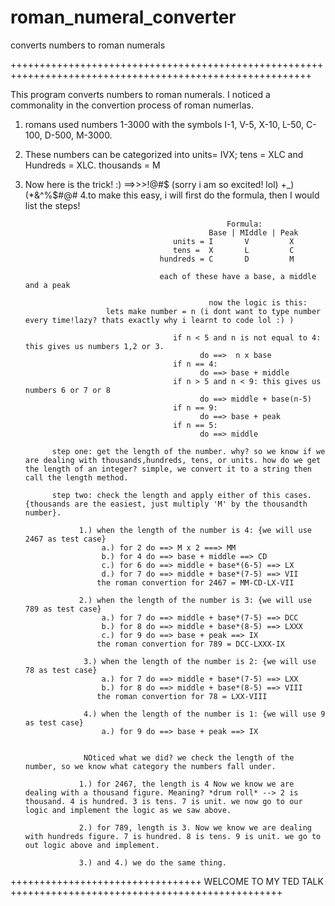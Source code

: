 # roman_numeral_converter
converts numbers to roman numerals

++++++++++++++++++++++++++++++++++++++++++++++++++++++++++++++++++++++++++++++++++++++++++++++++++++++++++

This program converts numbers to roman numerals. I noticed a commonality in the convertion process of roman numerlas. 

1. romans used numbers 1-3000 with the symbols I-1, V-5, X-10, L-50, C-100, D-500, M-3000. 
2. These numbers can be categorized into units= IVX; tens = XLC and  Hundreds = XLC. thousands = M
3. Now here is the trick! :) ==>>>!@#$ (sorry i am so excited! lol) +_)(*&^%$#@#
4.to make this easy, i will first do the formula, then I would list the steps!
                                      
                                        
                                                    Formula:
                                                Base | MIddle | Peak
                                        units = I       V         X
                                        tens =  X       L         C
                                     hundreds = C       D         M
                                         
                                     each of these have a base, a middle and a peak
                                     
                                                now the logic is this:
                         lets make number = n (i dont want to type number every time!lazy? thats exactly why i learnt to code lol :) )
                                                 
                                        if n < 5 and n is not equal to 4: this gives us numbers 1,2 or 3.
                                              do ==>  n x base
                                        if n == 4:
                                              do ==> base + middle
                                        if n > 5 and n < 9: this gives us numbers 6 or 7 or 8
                                              do ==> middle + base(n-5)
                                        if n == 9:
                                              do ==> base + peak
                                        if n == 5:
                                              do ==> middle

             step one: get the length of the number. why? so we know if we are dealing with thousands,hundreds, tens, or units. how do we get the length of an integer? simple, we convert it to a string then call the length method. 
             
             step two: check the length and apply either of this cases. {thousands are the easiest, just multiply 'M' by the thousandth number}. 
        
                   1.) when the length of the number is 4: {we will use 2467 as test case}  
                        a.) for 2 do ==> M x 2 ===> MM
                        b.) for 4 do ==> base + middle ==> CD
                        c.) for 6 do ==> middle + base*(6-5) ==> LX
                        d.) for 7 do ==> middle + base*(7-5) ==> VII
                       the roman convertion for 2467 = MM-CD-LX-VII 
                       
                   2.) when the length of the number is 3: {we will use 789 as test case} 
                        a.) for 7 do ==> middle + base*(7-5) ==> DCC
                        b.) for 8 do ==> middle + base*(8-5) ==> LXXX
                        c.) for 9 do ==> base + peak ==> IX
                       the roman convertion for 789 = DCC-LXXX-IX
                     
                    3.) when the length of the number is 2: {we will use 78 as test case} 
                        a.) for 7 do ==> middle + base*(7-5) ==> LXX
                        b.) for 8 do ==> middle + base*(8-5) ==> VIII
                       the roman convertion for 78 = LXX-VIII
                       
                    4.) when the length of the number is 1: {we will use 9 as test case} 
                        a.) for 9 do ==> base + peak ==> IX
                        
                        
                    NOticed what we did? we check the length of the number, so we know what category the numbers fall under.
                    
                   1.) for 2467, the length is 4 Now we know we are dealing with a thousand figure. Meaning? *drum roll* --> 2 is thousand. 4 is hundred. 3 is tens. 7 is unit. we now go to our logic and implement the logic as we saw above.
                   
                   2.) for 789, length is 3. Now we know we are dealing with hundreds figure. 7 is hundred. 8 is tens. 9 is unit. we go to out logic above and implement.  
  
                   3.) and 4.) we do the same thing. 
                   
                   
+++++++++++++++++++++++++++++++++ WELCOME TO MY TED TALK +++++++++++++++++++++++++++++++++++++++++++++++
    
